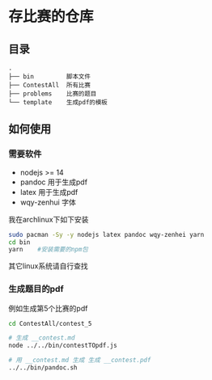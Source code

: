 # 存比赛的仓库

## 目录

```plaintext
.
├── bin         脚本文件
├── ContestAll  所有比赛
├── problems    比赛的题目
└── template    生成pdf的模板
```

## 如何使用

### 需要软件

 - nodejs >= 14
 - pandoc 用于生成pdf
 - latex 用于生成pdf
 - wqy-zenhui 字体

我在archlinux下如下安装

```sh
sudo pacman -Sy -y nodejs latex pandoc wqy-zenhei yarn
cd bin
yarn    #安装需要的npm包
```

其它linux系统请自行查找

### 生成题目的pdf

例如生成第5个比赛的pdf

```sh
cd ContestAll/contest_5

# 生成 __contest.md
node ../../bin/contestTOpdf.js

# 用 __contest.md 生成 生成 __contest.pdf
../../bin/pandoc.sh
```


